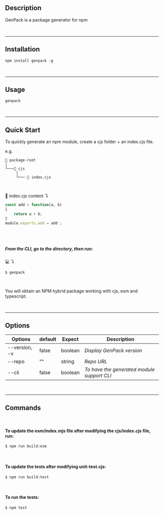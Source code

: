 
## Description

GenPack is a package generator for npm

<br/>

---



## Installation

```shell
npm install genpack -g
```

<br/>

---

## Usage

```shell
genpack
```
<br/>

---

## Quick Start

To quickly generate an npm module, create a cjs folder + an index.cjs file.

e.g.
```
📁 package-root                
│
└───📁 cjs
     │
     └─── 📝 index.cjs
```

<br/>

📝 index.cjs content ↴
```javascript
const add = function(a, b)
{
    return a + b;
}
module.exports.add = add ;
```

<br/><br/>

##### From the CLI, go to the <package-root> directory, then run:

💻 ↴
```shell
$ genpack
```

<br/>

You will obtain an NPM hybrid package working with cjs, esm and typescript.

<br/>

---


## Options


| **Options**   | **default** | **Expect** | **Description**                            | 
|---------------|-------------|------------|--------------------------------------------|
| --version, -v | false       | boolean    | _Display GenPack version_                  |
| --repo        | ""          | string     | _Repo URL_                                 |
| --cli         | false       | boolean    | _To have the generated module support CLI_ |


<br/>

---


## Commands

<br/>

#### To update the esm/index.mjs file after modifying the cjs/index.cjs file, run:

```shell
$ npm run build:esm
``` 

<br/>


#### To update the tests after modifying unit-test.cjs:

```shell
$ npm run build:test
```

<br/>

#### To run the tests:

```shell
$ npm test
```

